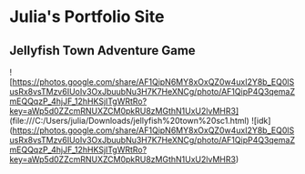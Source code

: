 # Julia's Portfolio Site
## Jellyfish Town Adventure Game
![https://photos.google.com/share/AF1QipN6MY8xOxQZ0w4uxI2Y8b_EQ0lSusRx8vsTMzv6IUoIv3OxJbuubNu3H7K7HeXNCg/photo/AF1QipP4Q3qemaZmEQQqzP_4hjJF_12hHKSjITgWRtRo?key=aWp5d0ZZcmRNUXZCM0pkRU8zMGthN1UxU2lvMHR3] (file:///C:/Users/julia/Downloads/jellyfish%20town%20sc1.html)
![idk] (https://photos.google.com/share/AF1QipN6MY8xOxQZ0w4uxI2Y8b_EQ0lSusRx8vsTMzv6IUoIv3OxJbuubNu3H7K7HeXNCg/photo/AF1QipP4Q3qemaZmEQQqzP_4hjJF_12hHKSjITgWRtRo?key=aWp5d0ZZcmRNUXZCM0pkRU8zMGthN1UxU2lvMHR3)
